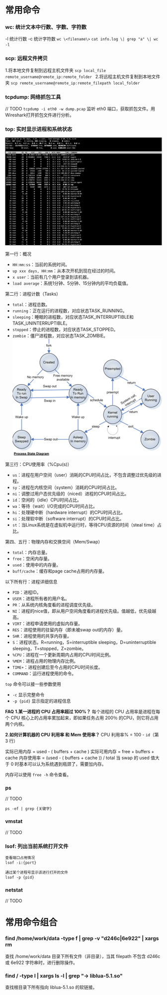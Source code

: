 # 常用命令
### wc: 统计文本中行数、字数、字符数
-l 统计行数 -c 统计字符数 
`wc \<filename\>`
`cat info.log \| grep "a" \| wc -l`

### scp: 远程文件拷贝
1.将本地文件复制到远程主机文件夹
`scp local_file remote_username@remote_ip:remote_folder `
2.将远程主机文件复制到本地文件夹
`scp remote_username@remote_ip:remote_filepath local_folder`

### tcpdump: 网络抓包工具
// TODO
`tcpdump -i eth0 -w dump.pcap` 监听 eth0 端口，获取抓包文件。用Wireshark打开抓包文件进行分析。

### top: 实时显示进程和系统状态
![top命令截图](https://raw.githubusercontent.com/lewiszlw/notebooks/master/assets/linux/top%E5%91%BD%E4%BB%A4.png)

第一行：概况
- `HH:mm:ss`：当前的系统时间。
- `up xxx days, HH:mm`：从本次开机到现在经过的时间。
- `x user`：当前有几个用户登录到该机器。
- `load average`：系统1分钟、5分钟、15分钟内的平均负载值。

第二行：进程计数（Tasks）
- `total`：进程总数。
- `running`：正在运行的进程数，对应状态TASK_RUNNING。
- `sleeping`：睡眠的进程数，对应状态TASK_INTERRUPTIBLE和TASK_UNINTERRUPTIBLE。
- `stopped`：停止的进程数，对应状态TASK_STOPPED。
- `zombie`：僵尸进程数，对应状态TASK_ZOMBIE。
![Linux进程状态转换](https://raw.githubusercontent.com/lewiszlw/notebooks/master/assets/linux/Linux%E8%BF%9B%E7%A8%8B%E7%8A%B6%E6%80%81%E8%BD%AC%E6%8D%A2.png)

第三行：CPU使用率（%Cpu(s)）
- `us`：进程在用户空间（user）消耗的CPU时间占比，不包含调整过优先级的进程。
- `sy`：进程在内核空间（system）消耗的CPU时间占比。
- `ni`：调整过用户态优先级的（niced）进程的CPU时间占比。
- `id`：空闲的（idle）CPU时间占比。
- `wa`：等待（wait）I/O完成的CPU时间占比。
- `hi`：处理硬中断（hardware interrupt）的CPU时间占比。
- `si`：处理软中断（software interrupt）的CPU时间占比。
- `st`：当Linux系统是在虚拟机中运行时，等待CPU资源的时间（steal time）占比。

第四、五行：物理内存和交换空间（Mem/Swap）
- `total`：内存总量。
- `free`：空闲内存量。
- `used`：使用中的内存量。
- `buff/cache`：缓存和page cache占用的内存量。

以下所有行：进程详细信息
- `PID`：进程ID。
- `USER`：进程所有者的用户名。
- `PR`：从系统内核角度看的进程调度优先级。
- `NI`：进程的nice值，即从用户空间角度看的进程优先级。值越低，优先级越高。
- `VIRT`：进程申请使用的虚拟内存量。
- `RES`：进程使用的驻留内存（即未被swap out的内存）量。
- `SHR`：进程使用的共享内存量。
- `S`：进程状态。R=running，S=interruptible sleeping，D=uninterruptible sleeping，T=stopped，Z=zombie。
- `%CPU`：进程在一个更新周期内占用的CPU时间比例。
- `%MEM`：进程占用的物理内存比例。
- `TIME+`：进程创建后至今占用的CPU时间长度。
- `COMMAND`：运行进程使用的命令。

`top` 命令可以接一些参数使用
- `-c` 显示完整命令
- `-p {pid}` 显示指定的进程信息

**FAQ**
**1.某一进程的 CPU 占用率超过 100%？**
每个进程的 CPU 占用率是进程在每个 CPU 核心上的占用率累加起来，即如果任务占用 200％ 的CPU，则它将占用两个内核。

**2.如何计算机器的 CPU 利用率 和 Mem 使用率？**
CPU 利用率% = 100 - `id`（第 3 行）

实际已用内存 = used - ( buffers + cache )
实际可用内存 = free + buffers + cache
内存使用率 =  (used - ( buffers + cache )) / total
当 swap 的 used 值大于 0 时基本可以认为系统遇到瓶颈了，需要加内存。

内存可以使用 `free -h` 命令查看。

### ps
// TODO
```
ps -ef | grep {关键字}
```

### vmstat
// TODO

### lsof: 列出当前系统打开文件
```
查看端口占用情况
lsof -i:{port}
```

```
通过某个进程号显示该进行打开的文件
lsof -p {pid}
```

### netstat
// TODO

# 常用命令组合
### find /home/work/data -type f | grep -v "d246c\|6e922\" | xargs rm
查找 /home/work/data 目录下所有文件（非目录），当其 filepath 不包含 d246c 或 6e922 字符串时，进行删除操作。

### find / -type l | xargs ls -l | grep "\-> liblua-5.1.so"
查找根目录下所有指向 liblua-5.1.so 的软链接。